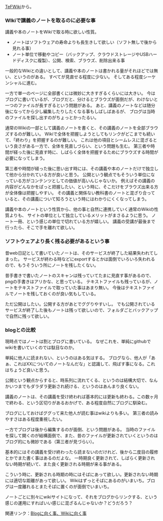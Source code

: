 [TeFWiki](TeFWiki.md)から。

### WIkiで講義のノートを取るのに必要な事

講義や本のノートをWikiで取る時に欲しい性質。

- ノートはソフトウェアの寿命よりも長生きして欲しい（ソフト無しで後から見れる事）
- ノート単位で移動やコピー（バックアップ、クラウドストレージやUSBハードディスクに複製）、公開、検索、ブラウズ、削除出来る事

一般的なWikiとの違いとして、講義や本のノートは書かれる量がそれほどでは無い、というのがある。
すべてが見直せる程度に少ない。
そしてある程度シーケンシャルに進む。

一方で単一のページに全部書くには微妙に大きすぎるくらいには大きい。
今はブログに書いているが、ブログだと、分けるとブラウズが面倒だが、わけないと一つのファイルが長すぎるという問題がある。
あと、講義のノートなどは随分後になってから少し編集したりしたくなる事もしばしばあるが、
ブログは当時のファイルを探し出すのがちょっとかったるい。

通常のWikiの一部として講義のノートを書くと、その講義のノートを全部ブラウズするのが難しい。
Wikiで全体を把握しようとしてもリンクがどこまでも続いて、「終わり」を把握するのが難しい。
これは他の項目とシームレスに混ざるという良さがある一方で、全体を見直しづらい、という問題も生む。
第三者や時間が経った後に見直す時に、しばらく全体を把握するためにブラウズする時間が必要になってしまう。

第三者や時間が経った後に思い出す時には、その講義や本のノートだけで独立して他から分かれている方が良いと思う。
公開という観点でもそういう単位になっている方がコンテンツとしての価値が高いんじゃないか。
例えばその講義の内容がどんなかをぱっと把握したい、という時に、そこだけをブラウズ出来る方が全体像は把握しやすい。
その講義と関係ない教科書のノートと混ざり合っていると、その講義について知ろうという時にはわかりにくくなってしまう。

講義や本のノートという性質から、他の事と自然に連携していく通常のWikiの性質よりも、
サイトの単位として独立しているメリットがまさるように思う。
ノート一冊、という感じの単位で切れている方が嬉しい。
講義の受講が最後まで行ったら、そこで手を離れて欲しい。

### ソフトウェアより長く残る必要があるという事

昔web日記として書いていたノートは、そのサービスが終了した結果失われてしまった。
サービスが終わる時などにexportするとかは面倒でいろいろ失われるので、もうそういう所にノートを残したくない。

昔手書きで書いたノートのスキャンは残っていてたまに見直す事があるので、pngの手書きはアリかな、と思っている。
テキストファイルも残っているが、ノートをテキストファイルで取っていた事はあまり無い。
今後はテキストファイルでノートを残しておくのが良い気もしている。

ただ公開はしたい。公開する方があとでググりやすいし。
でも公開されているサービスが終了した後もノートは残って欲しいので、フォルダごとバックアップで自然に残って欲しい。

### blogとの比較

現時点ではノートは割とブログに書いている。
なぜこれを、単純にgithubでwikiを書いていくのでは駄目なのか。

単純に他人に読まれない、というのはある気はする。
ブログなら、他人が「あぁ、これはXXについてのノートなんだな」と認識して、飛ばす事になる。これはちょうど良いと思う。

公開という観点からすると、時系列に流れてくる、というのは結構大切で、なんかいつまでもダラダラ更新され続ける、というのはあんまり良くない。

講義のノートは、その講義を受け終われば基本的には更新も終わる。この数ヶ月で終わる、という区切りがあるおかげで、ある程度自然にブログに馴染む。

ブログにしておけばググって来た他人が読む事はwikiよりも多い。
第三者の読みやすさはある程度重視したい。

一方でブログは後から編集するのが面倒、という問題がある。
当時のファイルを探して開くのが結構面倒で、また、昔のファイルが更新されていくというのはブログ的にも微妙である（第三者が見づらい）。

基本的にはその講義を受け終わったら読まないのだけれど、後から二度目の履修とかでまた書く事はあるのだよな。
一時期良く更新されて、しばらく更新されない時期が続いて、また良く更新される時期が来る事がある。

こういう時に、更新される時期の時にはそばにあって欲しい。更新されない時期には適切な距離があって欲しい。
Wikiはずっとそばにあるのがいまいち。ブログは一度離れるとまたそばに置くのが面倒でいまいち。

ノートごとに別々にwikiサイトになって、それをブログからリンクする、という感じの運用にすればいい感じに混ざるんじゃないか？どうだろう？

関連リンク：[Blogに向く事、Wikiに向く事](https://karino2.github.io/2021/09/28/blog_vs_wiki.html)